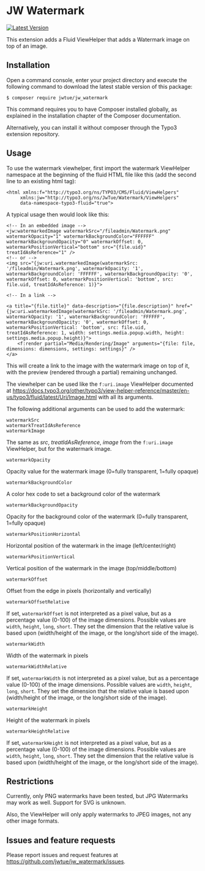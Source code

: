 # JW Watermark

[![Latest Version](https://img.shields.io/packagist/v/jwtue/jw_watermark.svg?style=flat-square)](https://packagist.org/packages/jwtue/jw_watermark)

This extension adds a Fluid ViewHelper that adds a Watermark image on top of an image.

## Installation

Open a command console, enter your project directory and execute the following command to download the latest stable version of this package:

```
$ composer require jwtue/jw_watermark
```

This command requires you to have Composer installed globally, as explained in the installation chapter of the Composer documentation.

Alternatively, you can install it without composer through the Typo3 extension repository.

## Usage

To use the watermark viewhelper, first import the watermark ViewHelper namespace at the beginning of the fluid HTML file like this (add the second line to an existing html tag):

```
<html xmlns:f="http://typo3.org/ns/TYPO3/CMS/Fluid/ViewHelpers" 
	 xmlns:jw="http://typo3.org/ns/JwTue/Watermark/ViewHelpers"
	 data-namespace-typo3-fluid="true">
```

A typical usage then would look like this:

```
<!-- In an embedded image -->
<jw:watermarkedImage watermarkSrc="/fileadmin/Watermark.png" watermarkOpacity="1" watermarkBackgroundColor="FFFFFF" watermarkBackgroundOpacity="0" watermarkOffset: 0, watermarkPositionVertical="bottom" src="{file.uid}" treatIdAsReference="1" />
<!-- or -->
<img src="{jw:uri.watermarkedImage(watermarkSrc: '/fileadmin/Watermark.png', watermarkOpacity: '1', watermarkBackgroundColor: 'FFFFFF', watermarkBackgroundOpacity: '0', watermarkOffset: 0, watermarkPositionVertical: 'bottom', src: file.uid, treatIdAsReference: 1)}">

<!-- In a link -->

<a title="{file.title}" data-description="{file.description}" href="{jw:uri.watermarkedImage(watermarkSrc: '/fileadmin/Watermark.png', watermarkOpacity: '1', watermarkBackgroundColor: 'FFFFFF', watermarkBackgroundOpacity: '0', watermarkOffset: 0, watermarkPositionVertical: 'bottom', src: file.uid, treatIdAsReference: 1, width: settings.media.popup.width, height: settings.media.popup.height)}">
    <f:render partial="Media/Rendering/Image" arguments="{file: file, dimensions: dimensions, settings: settings}" />
</a>
```

This will create a link to the image with the watermark image on top of it, with the preview (rendered through a partial) remaining unchanged.
     
The viewhelper can be used like the `f:uri.image` ViewHelper documented at https://docs.typo3.org/other/typo3/view-helper-reference/master/en-us/typo3/fluid/latest/Uri/Image.html with all its arguments.

The following additional arguments can be used to add the watermark:

```
watermarkSrc
watermarkTreatIdAsReference
watermarkImage
```
The same as *src*, *treatIdAsReference*, *image* from the `f:uri.image` ViewHelper, but for the watermark image.

```
watermarkOpacity
```
Opacity value for the watermark image (0=fully transparent, 1=fully opaque)

```
watermarkBackgroundColor
```
A color hex code to set a background color of the watermark

```
watermarkBackgroundOpacity
```
Opacity for the background color of the watermark (0=fully transparent, 1=fully opaque)

```
watermarkPositionHorizontal
```
Horizontal position of the watermark in the image (left/center/right)

```
watermarkPositionVertical
```
Vertical position of the watermark in the image (top/middle/bottom)

```
watermarkOffset
```
Offset from the edge in pixels (horizontally and vertically)

```
watermarkOffsetRelative
```
If set, `watermarkOffset` is not interpreted as a pixel value, but as a percentage value (0-100) of the image dimensions. Possible values are `width`, `height`, `long`, `short`. They set the dimension that the relative value is based upon (width/height of the image, or the long/short side of the image).

```
watermarkWidth
```
Width of the watermark in pixels

```
watermarkWidthRelative
```
If set, `watermarkWidth` is not interpreted as a pixel value, but as a percentage value (0-100) of the image dimensions. Possible values are `width`, `height`, `long`, `short`. They set the dimension that the relative value is based upon (width/height of the image, or the long/short side of the image).

```
watermarkHeight
```
Height of the watermark in pixels

```
watermarkHeightRelative
```
If set, `watermarkHeight` is not interpreted as a pixel value, but as a percentage value (0-100) of the image dimensions. Possible values are `width`, `height`, `long`, `short`. They set the dimension that the relative value is based upon (width/height of the image, or the long/short side of the image).

## Restrictions

Currently, only PNG watermarks have been tested, but JPG Watermarks may work as well. Support for SVG is unknown.

Also, the ViewHelper will only apply watermarks to JPEG images, not any other image formats.

## Issues and feature requests

Please report issues and request features at https://github.com/jwtue/jw_watermark/issues.
